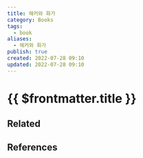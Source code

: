 ```yaml
---
title: 해커와 화가
category: Books
tags:
  - book
aliases:
  - 해커와 화가
publish: true
created: 2022-07-28 09:10
updated: 2022-07-28 09:10
---
```


# {{ $frontmatter.title }}

## Related

## References
